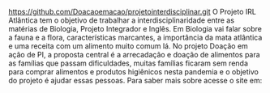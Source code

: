 https://github.com/Doacaoemacao/projetointerdisciplinar.git
O Projeto IRL Atlântica tem o objetivo de trabalhar a interdisciplinaridade entre as matérias de Biologia, Projeto Integrador e Inglês. Em Biologia vai falar sobre a fauna e a flora, características marcantes, a importância da mata atlântica e uma receita com um alimento muito comum lá. No projeto Doação em ação de PI, a proposta central é a arrecadação e doação de alimentos para as famílias que passam dificuldades, muitas famílias ficaram sem renda para comprar alimentos e produtos higiênicos nesta pandemia e o objetivo do projeto é ajudar essas pessoas. Para saber mais sobre acesse o site em: 

